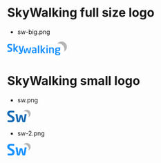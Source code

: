 # SkyWalking full size logo
* sw-big.png
<img src="sw-big.png" />

# SkyWalking small logo
* sw.png
<img src="sw.png" />

* sw-2.png
<img src="sw-2.png" />
